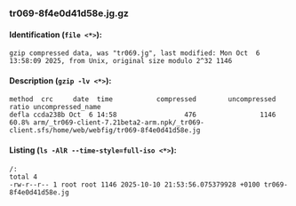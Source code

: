 ### tr069-8f4e0d41d58e.jg.gz
#### Identification (`file <*>`):
```
gzip compressed data, was "tr069.jg", last modified: Mon Oct  6 13:58:09 2025, from Unix, original size modulo 2^32 1146
```
#### Description (`gzip -lv <*>`):
```
method  crc     date  time           compressed        uncompressed  ratio uncompressed_name
defla ccda238b Oct  6 14:58                 476                1146  60.8% arm/_tr069-client-7.21beta2-arm.npk/_tr069-client.sfs/home/web/webfig/tr069-8f4e0d41d58e.jg
```
#### Listing (`ls -AlR --time-style=full-iso <*>`):
```
/:
total 4
-rw-r--r-- 1 root root 1146 2025-10-10 21:53:56.075379928 +0100 tr069-8f4e0d41d58e.jg
```

